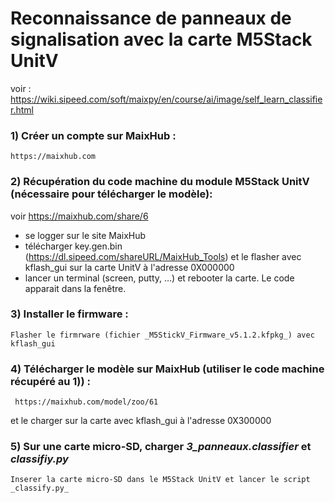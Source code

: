 # Reconnaissance de panneaux de signalisation avec la carte M5Stack UnitV

voir :     https://wiki.sipeed.com/soft/maixpy/en/course/ai/image/self_learn_classifier.html

### 1) Créer un compte sur MaixHub : 
    
    https://maixhub.com

### 2) Récupération du code machine du module M5Stack UnitV (nécessaire pour télécharger le modèle):
   
   voir https://maixhub.com/share/6
   - se logger sur le site MaixHub
   - télécharger key.gen.bin (https://dl.sipeed.com/shareURL/MaixHub_Tools) et le flasher avec 
     kflash_gui sur la carte UnitV à l'adresse 0X000000
   - lancer un terminal (screen, putty, …) et rebooter la carte. Le code apparait dans la fenêtre.

### 3) Installer le firmware : 

    Flasher le firmrware (fichier _M5StickV_Firmware_v5.1.2.kfpkg_) avec kflash_gui

### 4) Télécharger le modèle sur MaixHub (utiliser le code machine récupéré au 1)) :
     
     https://maixhub.com/model/zoo/61
   
   et le charger sur la carte avec kflash_gui à l'adresse 0X300000

### 5) Sur une carte micro-SD, charger _3_panneaux.classifier_ et _classifiy.py_
   
    Inserer la carte micro-SD dans le M5Stack UnitV et lancer le script _classify.py_ 
      
